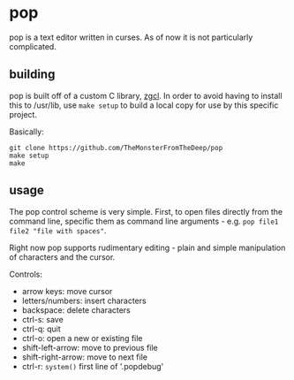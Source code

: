 # pop
pop is a text editor written in curses. As of now it is not particularly complicated.

## building
pop is built off of a custom C library, [zgcl](https://github.com/TheMonsterFromTheDeep/zgcl/). In order to avoid having to install this to /usr/lib, use `make setup` to build a local copy for use by this specific project.

Basically:
```
git clone https://github.com/TheMonsterFromTheDeep/pop
make setup
make
```
## usage
The pop control scheme is very simple. First, to open files directly from the command line, specific them as command line arguments - e.g. `pop file1 file2 "file with spaces"`.

Right now pop supports rudimentary editing - plain and simple manipulation of characters and the cursor.

Controls:
* arrow keys: move cursor
* letters/numbers: insert characters
* backspace: delete characters
* ctrl-s: save
* ctrl-q: quit
* ctrl-o: open a new or existing file
* shift-left-arrow: move to previous file
* shift-right-arrow: move to next file
* ctrl-r: `system()` first line of '.popdebug'

